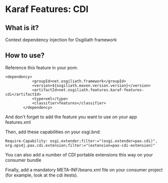 # Karaf Features: CDI


## What is it?

Context dependency injection for Osgiliath framework

## How to use?

Reference this feature in your pom:
```
<dependency>
			<groupId>net.osgiliath.framework</groupId>
			<version>${osgiliath.maven.version.version}</version>
			<artifactId>net.osgiliath.features.karaf-features-cdi</artifactId>
			<type>xml</type>
			<classifier>features</classifier>
		</dependency>
```
And don't forget to add the feature you want to use on your app features.xml

Then, add these capabilities on your osgi.bnd:

```
Require-Capability: osgi.extender;filter:="(osgi.extender=pax.cdi)", org.ops4j.pax.cdi.extension;filter:="(extension=pax-cdi-extension)"
```
You can also add a number of CDI portable extensions this way on your consumer bundle

Finally, add a mandatory META-INF/beans.xml file on your consumer project (for example, look at the cdi itests).


